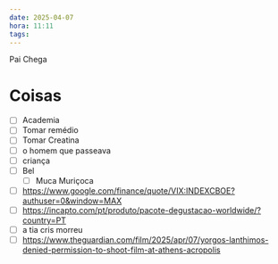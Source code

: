 ```yaml
---
date: 2025-04-07
hora: 11:11
tags:
---
```


Pai Chega


# Coisas
- [ ] Academia
- [ ] Tomar remédio
- [ ] Tomar Creatina
- [ ] o homem que passeava
- [ ] criança
- [ ] Bel 
	- [ ] Muca Muriçoca
- [ ] https://www.google.com/finance/quote/VIX:INDEXCBOE?authuser=0&window=MAX
- [ ] https://incapto.com/pt/produto/pacote-degustacao-worldwide/?country=PT
- [ ] a tia cris morreu
- [ ] https://www.theguardian.com/film/2025/apr/07/yorgos-lanthimos-denied-permission-to-shoot-film-at-athens-acropolis 
